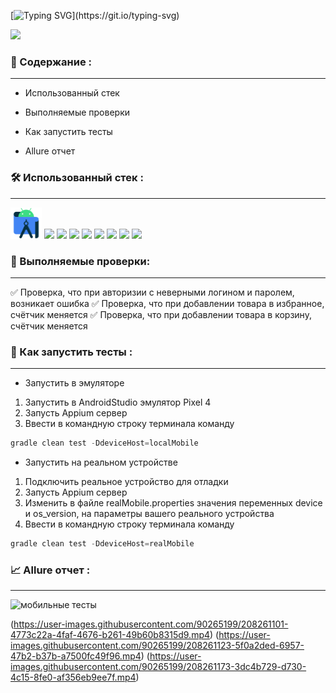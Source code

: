 [![Typing SVG](https://readme-typing-svg.herokuapp.com?font=Fira+Code&size=18&duration=10000&pause=1000&color=2685AF&width=1000&height=40&lines=%D0%9F%D1%80%D0%B8%D0%B2%D0%B5%D1%82!+%D0%AD%D1%82%D0%BE+%D0%BC%D0%BE%D0%B9+%D0%B4%D0%B8%D0%BF%D0%BB%D0%BE%D0%BC%D0%BD%D1%8B%D0%B9+%D0%BF%D1%80%D0%BE%D0%B5%D0%BA%D1%82+%D0%BF%D0%BE+%D0%B0%D0%B2%D1%82%D0%BE%D1%82%D0%B5%D1%81%D1%82%D0%B8%D1%80%D0%BE%D0%B2%D0%B0%D0%BD%D0%B8%D1%8E+%D0%BC%D0%BE%D0%B1%D0%B8%D0%BB%D1%8C%D0%BD%D0%BE%D0%B3%D0%BE+%D0%BF%D1%80%D0%B8%D0%BB%D0%BE%D0%B6%D0%B5%D0%BD%D0%B8%D1%8F.;%D0%B0%D0%B2%D1%82%D0%BE%D1%82%D0%B5%D1%81%D1%82%D0%B8%D1%80%D0%BE%D0%B2%D0%B0%D0%BD%D0%B8%D1%8E+%D0%BC%D0%BE%D0%B1%D0%B8%D0%BB%D1%8C%D0%BD%D0%BE%D0%B3%D0%BE+%D0%BF%D1%80%D0%B8%D0%BB%D0%BE%D0%B6%D0%B5%D0%BD%D0%B8%D1%8F.)](https://git.io/typing-svg)
<div>
<img src="https://media.giphy.com/media/8VkgrPdxMh0oo/giphy.gif" width="300px"/>
</div>

### :green_book: Содержание :
---
- Использованный стек 

- Выполняемые проверки

- Как запустить тесты

- Allure отчет


### :hammer_and_wrench: Использованный стек :
---
<div>
<img src="https://raw.githubusercontent.com/devicons/devicon/1119b9f84c0290e0f0b38982099a2bd027a48bf1/icons/androidstudio/androidstudio-original.svg" width="50px"/>
<img src="https://seeklogo.com/images/A/appium-logo-7A2DD5B4E3-seeklogo.com.png" width="50px"/>
<img src="https://www.svgrepo.com/show/303388/java-4-logo.svg" width="50px"/>
<img src="https://upload.wikimedia.org/wikipedia/commons/thumb/f/f4/IntelliJ_IDEA_Edu_Icon.svg/640px-IntelliJ_IDEA_Edu_Icon.svg.png" width="50px"/>
<img src="https://cdn.iconscout.com/icon/free/png-256/gradle-2-1174969.png" width="50px"/>
<img src="https://assets-global.website-files.com/5f10ed4c0ebf7221fb5661a5/5f23a7a9b70a249eed481481_Junit.png" width="50px"/>
<img src="https://upload.wikimedia.org/wikipedia/commons/9/91/Octicons-mark-github.svg" width="50px"/>
<img src="https://molecula.gallerycdn.vsassets.io/extensions/molecula/allure-test-reports/1.1/1474455326332/Microsoft.VisualStudio.Services.Icons.Default" width="50px"/>
<img src="https://raw.githubusercontent.com/lmaslo/Wikipedia-Mobile-Tests/8c161f04ad17515a721a1ad5de1de4b599ba4839/images/logo/Selenide.svg" width="50px"/>
</div>

### :bookmark_tabs: Выполняемые проверки:
---
:white_check_mark: Проверка, что при авторизии с неверными логином и паролем, возникает ошибка
:white_check_mark: Проверка, что при добавлении товара в избранное, счётчик меняется
:white_check_mark: Проверка, что при добавлении товара в корзину, счётчик меняется

### :rocket: Как запустить тесты :
---
- Запустить в эмуляторе

1) Запустить в AndroidStudio эмулятор Pixel 4 
2) Запусть Appium сервер
3) Ввести в командную строку терминала команду
```javascript
gradle clean test -DdeviceHost=localMobile
```

- Запустить на реальном устройстве
1) Подключить реальное устройство для отладки
2) Запусть Appium сервер
3) Изменить в файле realMobile.properties значения переменных device и os_version, на параметры вашего реального устройства
4) Ввести в командную строку терминала команду

```javascript
gradle clean test -DdeviceHost=realMobile
```

### :chart_with_upwards_trend: Allure отчет :
---
![мобильные тесты](https://user-images.githubusercontent.com/90265199/204024593-6f5b0398-0075-4267-8222-713e44a8217d.png)

(https://user-images.githubusercontent.com/90265199/208261101-4773c22a-4faf-4676-b261-49b60b8315d9.mp4)
(https://user-images.githubusercontent.com/90265199/208261123-5f0a2ded-6957-47b2-b37b-a7500fc49f96.mp4)
(https://user-images.githubusercontent.com/90265199/208261173-3dc4b729-d730-4c15-8fe0-af356eb9ee7f.mp4)



